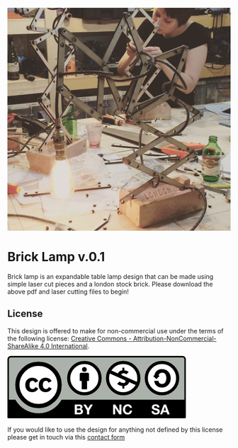 ![workshop](IMG_5561.JPG)

# Brick Lamp v.0.1

Brick lamp is an expandable table lamp design that can be made using simple laser cut pieces and a london stock brick. Please download the above pdf and laser cutting files to begin!



## License 

This design is offered to make for non-commercial use under the terms of the following license: 
[Creative Commons - Attribution-NonCommercial-ShareAlike 4.0 International](https://creativecommons.org/licenses/by-nc-sa/4.0/).

![CC license icon](assets/by-nc-sa.png)

If you would like to use the design for anything not defined by this license please get in touch via this [contact form](http://opendesignschool.co.uk/contact/)


